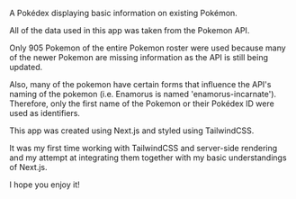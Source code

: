 A Pokédex displaying basic information on existing Pokémon.

All of the data used in this app was taken from the Pokemon API.

Only 905 Pokemon of the entire Pokemon roster were used because many of the newer Pokemon are missing information as the API is still being updated. 

Also, many of the pokemon have certain forms that influence the API's naming of the pokemon (i.e. Enamorus is named 'enamorus-incarnate'). Therefore, only the first name of the Pokemon or their Pokédex ID were used as identifiers.

This app was created using Next.js and styled using TailwindCSS. 

It was my first time working with TailwindCSS and server-side rendering and my attempt at integrating them together with my basic understandings of Next.js.

I hope you enjoy it!
